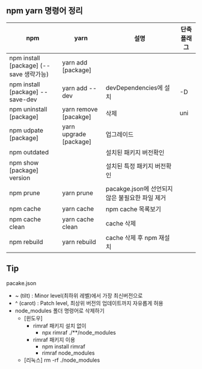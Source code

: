 ## npm yarn 명령어 정리

| npm                        | yarn                   | 설명                                            |  단축 플래그   |
| -------------------------- | ---------------------- | ----------------------------------------------- | --- |
| npm install [package] (--save 생략가능)     | yarn add [package]     |                                |     |
| npm install [package] --save-dev    | yarn add --dev     | devDependencies에 설치                     |-D    |
| npm uninstall [package]    | yarn remove [pacakge]  | 삭제                                            |  uni   |
| npm udpate [package]       | yarn upgrade [package] | 업그레이드                                      |     |
| npm outdated               |                        | 설치된 패키지 버전확인                          |     |
| npm show [package] version |                        | 설치된 특정 패키지 버전확인                     |     |
| npm prune                  | yarn prune             | pacakge.json에 선언되지 않은 불필요한 파일 제거 |     |
| npm cache                  | yarn cache             | npm cache 목록보기                              |     |
| npm cache clean            | yarn cache clean       | cache 삭제                                      |     |
| npm rebuild                | yarn rebuild           | cache 삭제 후 npm 재설치                        |     |


## Tip

pacake.json

- ~ (tilt) : Minor level(최하위 레벨)에서 가장 최신버전으로
- ^ (carot) : Patch level, 최상위 버전의 업데이트까지 자유롭게 허용
- node_modules 폴더 명령어로 삭제하기
  - [윈도우]
    - rimraf 패키지 설치 없이
      - npx rimraf ./\*\*/node_modules
    - rimraf 패키지 이용
      - npm install rimraf
      - rimraf node_modules
  - [리눅스] rm -rf ./node_modules
